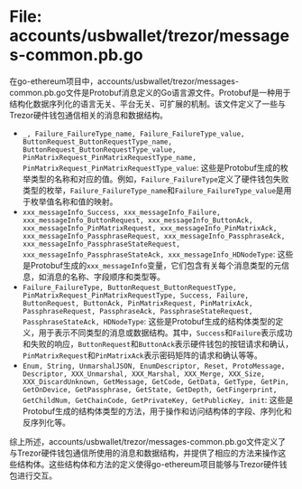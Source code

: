 # File: accounts/usbwallet/trezor/messages-common.pb.go

在go-ethereum项目中，accounts/usbwallet/trezor/messages-common.pb.go文件是Protobuf消息定义的Go语言源文件。Protobuf是一种用于结构化数据序列化的语言无关、平台无关、可扩展的机制。该文件定义了一些与Trezor硬件钱包通信相关的消息和数据结构。

- `_, Failure_FailureType_name, Failure_FailureType_value, ButtonRequest_ButtonRequestType_name, ButtonRequest_ButtonRequestType_value, PinMatrixRequest_PinMatrixRequestType_name, PinMatrixRequest_PinMatrixRequestType_value`: 这些是Protobuf生成的枚举类型的名称和对应的值。例如，`Failure_FailureType`定义了硬件钱包失败类型的枚举，`Failure_FailureType_name`和`Failure_FailureType_value`是用于枚举值名称和值的映射。
- `xxx_messageInfo_Success, xxx_messageInfo_Failure, xxx_messageInfo_ButtonRequest, xxx_messageInfo_ButtonAck, xxx_messageInfo_PinMatrixRequest, xxx_messageInfo_PinMatrixAck, xxx_messageInfo_PassphraseRequest, xxx_messageInfo_PassphraseAck, xxx_messageInfo_PassphraseStateRequest, xxx_messageInfo_PassphraseStateAck, xxx_messageInfo_HDNodeType`: 这些是Protobuf生成的`xxx_messageInfo`变量，它们包含有关每个消息类型的元信息，如消息的名称、字段顺序和类型等。
- `Failure_FailureType, ButtonRequest_ButtonRequestType, PinMatrixRequest_PinMatrixRequestType, Success, Failure, ButtonRequest, ButtonAck, PinMatrixRequest, PinMatrixAck, PassphraseRequest, PassphraseAck, PassphraseStateRequest, PassphraseStateAck, HDNodeType`: 这些是Protobuf生成的结构体类型的定义，用于表示不同类型的消息或数据结构。其中，`Success`和`Failure`表示成功和失败的响应，`ButtonRequest`和`ButtonAck`表示硬件钱包的按钮请求和确认，`PinMatrixRequest`和`PinMatrixAck`表示密码矩阵的请求和确认等等。
- `Enum, String, UnmarshalJSON, EnumDescriptor, Reset, ProtoMessage, Descriptor, XXX_Unmarshal, XXX_Marshal, XXX_Merge, XXX_Size, XXX_DiscardUnknown, GetMessage, GetCode, GetData, GetType, GetPin, GetOnDevice, GetPassphrase, GetState, GetDepth, GetFingerprint, GetChildNum, GetChainCode, GetPrivateKey, GetPublicKey, init`: 这些是Protobuf生成的结构体类型的方法，用于操作和访问结构体的字段、序列化和反序列化等。

综上所述，accounts/usbwallet/trezor/messages-common.pb.go文件定义了与Trezor硬件钱包通信所使用的消息和数据结构，并提供了相应的方法来操作这些结构体。这些结构体和方法的定义使得go-ethereum项目能够与Trezor硬件钱包进行交互。

